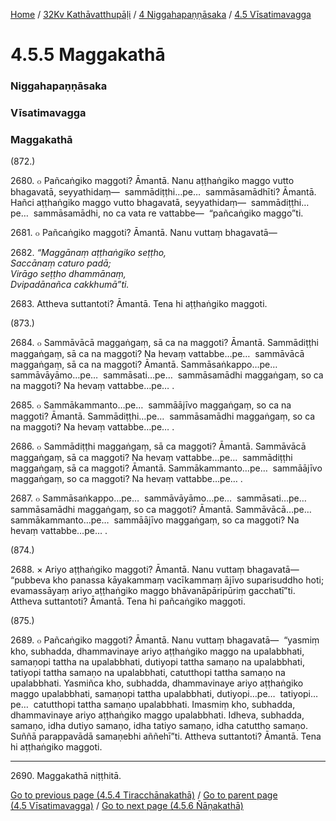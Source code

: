 
[Home](/) / [32Kv Kathāvatthupāḷi](../../../32Kv.md) / [4 Niggahapaṇṇāsaka](../../4.md) / [4.5 Vīsatimavagga](../4.5.md)

# 4.5.5 Maggakathā

### Niggahapaṇṇāsaka

### Vīsatimavagga

### Maggakathā

(872.)

2680\. ๐ Pañcaṅgiko maggoti? Āmantā. Nanu aṭṭhaṅgiko maggo vutto bhagavatā, seyyathidaṃ—  sammādiṭṭhi…pe…  sammāsamādhīti? Āmantā. Hañci aṭṭhaṅgiko maggo vutto bhagavatā, seyyathidaṃ—  sammādiṭṭhi…pe…  sammāsamādhi, no ca vata re vattabbe—  “pañcaṅgiko maggo”ti.

2681\. ๐ Pañcaṅgiko maggoti? Āmantā. Nanu vuttaṃ bhagavatā—

2682\. _“Maggānaṃ aṭṭhaṅgiko seṭṭho,_  
_Saccānaṃ caturo padā;_  
_Virāgo seṭṭho dhammānaṃ,_  
_Dvipadānañca cakkhumā”ti._  


2683\. Attheva suttantoti? Āmantā. Tena hi aṭṭhaṅgiko maggoti.

(873.)

2684\. ๐ Sammāvācā maggaṅgaṃ, sā ca na maggoti? Āmantā. Sammādiṭṭhi maggaṅgaṃ, sā ca na maggoti? Na hevaṃ vattabbe…pe…  sammāvācā maggaṅgaṃ, sā ca na maggoti? Āmantā. Sammāsaṅkappo…pe…  sammāvāyāmo…pe…  sammāsati…pe…  sammāsamādhi maggaṅgaṃ, so ca na maggoti? Na hevaṃ vattabbe…pe… .

2685\. ๐ Sammākammanto…pe…  sammāājīvo maggaṅgaṃ, so ca na maggoti? Āmantā. Sammādiṭṭhi…pe…  sammāsamādhi maggaṅgaṃ, so ca na maggoti? Na hevaṃ vattabbe…pe… .

2686\. ๐ Sammādiṭṭhi maggaṅgaṃ, sā ca maggoti? Āmantā. Sammāvācā maggaṅgaṃ, sā ca maggoti? Na hevaṃ vattabbe…pe…  sammādiṭṭhi maggaṅgaṃ, sā ca maggoti? Āmantā. Sammākammanto…pe…  sammāājīvo maggaṅgaṃ, so ca maggoti? Na hevaṃ vattabbe…pe… .

2687\. ๐ Sammāsaṅkappo…pe…  sammāvāyāmo…pe…  sammāsati…pe…  sammāsamādhi maggaṅgaṃ, so ca maggoti? Āmantā. Sammāvācā…pe…  sammākammanto…pe…  sammāājīvo maggaṅgaṃ, so ca maggoti? Na hevaṃ vattabbe…pe… .

(874.)

2688\. × Ariyo aṭṭhaṅgiko maggoti? Āmantā. Nanu vuttaṃ bhagavatā—  “pubbeva kho panassa kāyakammaṃ vacīkammaṃ ājīvo suparisuddho hoti; evamassāyaṃ ariyo aṭṭhaṅgiko maggo bhāvanāpāripūriṃ gacchatī”ti. Attheva suttantoti? Āmantā. Tena hi pañcaṅgiko maggoti.

(875.)

2689\. ๐ Pañcaṅgiko maggoti? Āmantā. Nanu vuttaṃ bhagavatā—  “yasmiṃ kho, subhadda, dhammavinaye ariyo aṭṭhaṅgiko maggo na upalabbhati, samaṇopi tattha na upalabbhati, dutiyopi tattha samaṇo na upalabbhati, tatiyopi tattha samaṇo na upalabbhati, catutthopi tattha samaṇo na upalabbhati. Yasmiñca kho, subhadda, dhammavinaye ariyo aṭṭhaṅgiko maggo upalabbhati, samaṇopi tattha upalabbhati, dutiyopi…pe…  tatiyopi…pe…  catutthopi tattha samaṇo upalabbhati. Imasmiṃ kho, subhadda, dhammavinaye ariyo aṭṭhaṅgiko maggo upalabbhati. Idheva, subhadda, samaṇo, idha dutiyo samaṇo, idha tatiyo samaṇo, idha catuttho samaṇo. Suññā parappavādā samaṇebhi aññehī”ti. Attheva suttantoti? Āmantā. Tena hi aṭṭhaṅgiko maggoti.

---

2690\. Maggakathā niṭṭhitā.



[Go to previous page (4.5.4 Tiracchānakathā)](4.5.4.md) / [Go to parent page (4.5 Vīsatimavagga)](../4.5.md) / [Go to next page (4.5.6 Ñāṇakathā)](4.5.6.md)


